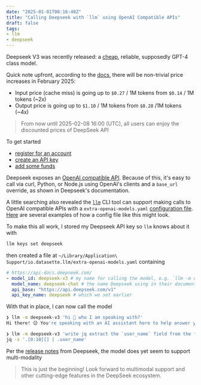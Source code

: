 ```yaml
---
date: "2025-01-01T08:16:40Z"
title: "Calling Deepseek with `llm` using OpenAI Compatible APIs"
draft: false
tags:
- llm
- deepseek
---
```


Deepseek V3 was recently released: a [cheap](https://api-docs.deepseek.com/quick_start/pricing/), reliable, supposedly GPT-4 class model.

Quick note upfront, according to the [docs](https://api-docs.deepseek.com/quick_start/pricing/), there will be non-trivial price increases in February 2025:

- Input price (cache miss) is going up to `$0.27` / 1M tokens from `$0.14` / 1M tokens (~2x)
- Output price is going up to `$1.10` / 1M tokens from `$0.28` /1M tokens (~4x)

> From now until 2025-02-08 16:00 (UTC), all users can enjoy the discounted prices of DeepSeek API

To get started
- [register for an account](https://platform.deepseek.com/)
- [create an API key](https://platform.deepseek.com/api_keys)
- [add some funds](https://platform.deepseek.com/top_up)

Deepseek exposes an [OpenAI compatible API](https://api-docs.deepseek.com/).
Because of this, it's easy to call via curl, Python, or Node.js using OpenAI's clients and a `base_url` override, as shown in Deepseek's documentation.

A little searching also revealed the [`llm`](https://github.com/simonw/llm) CLI tool can support making calls to OpenAI compatible APIs with a `extra-openai-models.yaml` [configuration file](https://github.com/simonw/llm/blob/000e984def983aa36384a24df42d4dbb558b5bb1/docs/other-models.md#openai-compatible-models).
[Here](https://github.com/search?q=repo%3Asimonw%2Fllm++extra-openai-models.yaml&type=code
) are several examples of how a config file like this might look.

To make this all work, I stored my Deepseek API key so `llm` knows about it with

```sh
llm keys set deepseek
```

then created a file at `~/Library/Application\ Support/io.datasette.llm/extra-openai-models.yaml` containing

```yaml
# https://api-docs.deepseek.com/
- model_id: deepseek-v3 # my name for calling the model, e.g. `llm -m deepseek-v3`
  model_name: deepseek-chat # the name Deepseek using in their documentation
  api_base: "https://api.deepseek.com/v1"
  api_key_name: deepseek # which we set earlier
```

With that in place, I can now call the model

```sh
❯ llm -m deepseek-v3 'hi 🙂 who I am speaking with?'
Hi there! 😊 You're speaking with an AI assistant here to help answer your questions or chat about whatever’s on your mind. How can I assist you today?
```

```sh
❯ llm -m deepseek-v3 'write jq extract the `user_name` field from the first 10 items of jsonl but nothing more. no talk, no code fences; just code'
jq -s '.[0:10][] | .user_name'
```

Per the [release notes](https://api-docs.deepseek.com/news/news1226) from Deepseek, the model does yet seem to support multi-modality

> This is just the beginning! Look forward to multimodal support and other cutting-edge features in the DeepSeek ecosystem.
